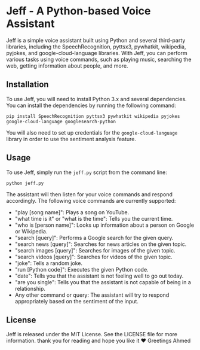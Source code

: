 
# Jeff - A Python-based Voice Assistant

Jeff is a simple voice assistant built using Python and several third-party libraries, including the SpeechRecognition, pyttsx3, pywhatkit, wikipedia, pyjokes, and google-cloud-language libraries. With Jeff, you can perform various tasks using voice commands, such as playing music, searching the web, getting information about people, and more.

## Installation

To use Jeff, you will need to install Python 3.x and several dependencies. You can install the dependencies by running the following command:

```
pip install SpeechRecognition pyttsx3 pywhatkit wikipedia pyjokes google-cloud-language googlesearch-python
```

You will also need to set up credentials for the `google-cloud-language` library in order to use the sentiment analysis feature.

## Usage

To use Jeff, simply run the `jeff.py` script from the command line:

```
python jeff.py
```

The assistant will then listen for your voice commands and respond accordingly. The following voice commands are currently supported:

- "play [song name]": Plays a song on YouTube.
- "what time is it" or "what is the time": Tells you the current time.
- "who is [person name]": Looks up information about a person on Google or Wikipedia.
- "search [query]": Performs a Google search for the given query.
- "search news [query]": Searches for news articles on the given topic.
- "search images [query]": Searches for images of the given topic.
- "search videos [query]": Searches for videos of the given topic.
- "joke": Tells a random joke.
- "run [Python code]": Executes the given Python code.
- "date": Tells you that the assistant is not feeling well to go out today.
- "are you single": Tells you that the assistant is not capable of being in a relationship.
- Any other command or query: The assistant will try to respond appropriately based on the sentiment of the input.
## License

Jeff is released under the MIT License. See the LICENSE file for more information. 
thank you for reading and hope you like it ♥️ 
Greetings Ahmed
